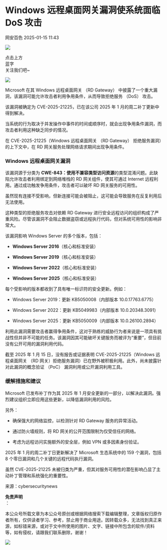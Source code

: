 #  Windows 远程桌面网关漏洞使系统面临 DoS 攻击   
 网安百色   2025-01-15 11:43  
  
![](https://mmbiz.qpic.cn/mmbiz_png/1QIbxKfhZo5lNbibXUkeIxDGJmD2Md5vK9ZGS15PBzhF8gRBMk6V7TXMVsSxyqn3vpLuXTg82nHzLRYicg7QtVJQ/640?wx_fmt=other&from=appmsg&wxfrom=5&wx_lazy=1&wx_co=1&tp=webp "")  
  
点击上方  
蓝字  
关注我们吧~  
  
![](https://mmbiz.qpic.cn/mmbiz_jpg/1QIbxKfhZo7HICNyc6OJqmy7zyux7qTGeDSxsopMg8NGw0daiaAU7lriaibnthmotusS1JuYiaDtXlv0ZIf73CU71w/640?wx_fmt=jpeg&from=appmsg "")  
  
Microsoft 在其 Windows 远程桌面网关 （RD Gateway） 中披露了一个重大漏洞，该漏洞可能允许攻击者利用争用条件，从而导致拒绝服务 （DoS） 攻击。  
  
该漏洞被确定为 CVE-2025-21225，已在该公司 2025 年 1 月的周二补丁更新中得到解决。  
  
当系统的行为取决于并发操作中事件的时间或顺序时，就会出现争用条件漏洞，而攻击者利用这种缺乏同步的情况。  
  
在 CVE-2025-21225（Windows 远程桌面网关 （RD Gateway） 拒绝服务漏洞）的上下文中，在 RD 网关服务处理网络请求期间出现争用条件。  
### Windows 远程桌面网关漏洞  
  
该漏洞源于分类为 **CWE-843：使用不兼容类型访问资源**的类型混淆问题。此缺陷允许攻击者利用绑定到网络堆栈的 RD 网关组件，使其可通过 Internet 远程利用。通过成功触发争用条件，攻击者可以破坏 RD 网关服务的可用性。  
  
虽然现有连接不受影响，但新连接可能会被阻止，这可能会导致服务在反复利用后无法使用。  
  
这种类型的拒绝服务攻击对依赖 RD Gateway 进行安全远程访问的组织构成了严重风险。尽管该漏洞不会阻止数据盗窃或远程执行代码，但对系统可用性的影响非常大。  
  
该漏洞影响 Windows Server 的多个版本，包括：  
- **Windows Server 2016**（核心和标准安装）  
  
- **Windows Server 2019**（核心和标准安装）  
  
- **Windows Server 2022**（核心和标准安装）  
  
- **Windows Server 2025**（核心和标准安装）  
  
每个受影响的版本都收到了具有唯一标识符的安全更新。例如：  
- Windows Server 2019：更新 KB5050008（内部版本 10.0.17763.6775）  
  
- Windows Server 2022：更新 KB5049983（内部版本 10.0.20348.3091）  
  
- Windows Server 2025：更新 KB5050009（内部版本 10.0.26100.2894）  
  
利用此漏洞需要攻击者赢得争用条件，这对于熟练的威胁行为者来说是一项具有挑战性但并非不可能的任务。该漏洞因其可能破坏关键服务而被评为“重要”，但目前没有公开可用的漏洞利用代码。  
  
截至 2025 年 1 月 15 日，没有报告或证据表明 CVE-2025-21225（Windows 远程桌面网关 （RD 网关）拒绝服务漏洞）已在野外被积极利用。此外，尚未披露针对此漏洞的概念验证 （PoC） 漏洞利用或公开漏洞利用工具。  
### 缓解措施和建议  
  
Microsoft 已发布补丁作为其 2025 年 1 月安全更新的一部分，以解决此漏洞。强烈建议组织立即应用这些更新，以降低漏洞利用的风险。  
  
另外：  
- 确保强大的网络监控，以检测针对 RD Gateway 服务的异常活动。  
  
- 通过防火墙规则，将 RD 网关的公开范围限制为仅受信任的网络。  
  
- 考虑为远程访问实施额外的安全层，例如 VPN 或多因素身份验证。  
  
2025 年 1 月的周二补丁日更新解决了 Microsoft 生态系统中的 159 个漏洞，包括 8 个零日漏洞和几个关键的远程代码执行漏洞。  
  
虽然 CVE-2025-21225 未被归类为严重，但其对服务可用性的潜在影响凸显了主动补丁管理和系统强化的重要性。  
  
来源：cybersecuritynews  
  
**免责声明**  
：  
  
本公众号所载文章为本公众号原创或根据网络搜索下载编辑整理，文章版权归原作者所有，仅供读者学习、参考，禁止用于商业用途。因转载众多，无法找到真正来源，如标错来源，或对于文中所使用的图片、文字、链接中所包含的软件/资料等，如有侵权，请跟我们联系删除，谢谢！  
  
![](https://mmbiz.qpic.cn/mmbiz_jpg/1QIbxKfhZo5lNbibXUkeIxDGJmD2Md5vKicbNtIkdNvibicL87FjAOqGicuxcgBuRjjolLcGDOnfhMdykXibWuH6DV1g/640?wx_fmt=other&from=appmsg&wxfrom=5&wx_lazy=1&wx_co=1&tp=webp "")  
  
